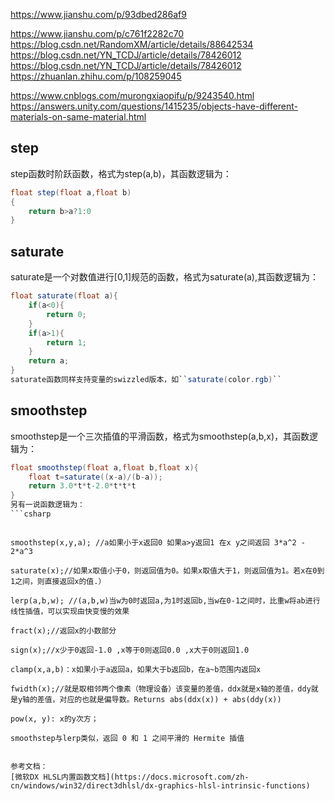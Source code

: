 https://www.jianshu.com/p/93dbed286af9

https://www.jianshu.com/p/c761f2282c70
https://blog.csdn.net/RandomXM/article/details/88642534
https://blog.csdn.net/YN_TCDJ/article/details/78426012
https://blog.csdn.net/YN_TCDJ/article/details/78426012
https://zhuanlan.zhihu.com/p/108259045

https://www.cnblogs.com/murongxiaopifu/p/9243540.html
https://answers.unity.com/questions/1415235/objects-have-different-materials-on-same-material.html

## step
step函数时阶跃函数，格式为step(a,b)，其函数逻辑为：
```csharp
float step(float a,float b)
{
    return b>a?1:0
}
```
## saturate
saturate是一个对数值进行[0,1]规范的函数，格式为saturate(a),其函数逻辑为：
```csharp
float saturate(float a){
    if(a<0){
        return 0;
    }
    if(a>1){
        return 1;
    }
    return a;
}
saturate函数同样支持变量的swizzled版本，如``saturate(color.rgb)``
```

## smoothstep
smoothstep是一个三次插值的平滑函数，格式为smoothstep(a,b,x)，其函数逻辑为：
```csharp
float smoothstep(float a,float b,float x){
    float t=saturate((x-a)/(b-a));
    return 3.0*t*t-2.0*t*t*t
}
另有一说函数逻辑为：
```csharp

```
```

smoothstep(x,y,a); //a如果小于x返回0 如果a>y返回1 在x y之间返回 3*a^2 - 2*a^3

saturate(x);//如果x取值小于0，则返回值为0。如果x取值大于1，则返回值为1。若x在0到1之间，则直接返回x的值.）

lerp(a,b,w); //(a,b,w)当w为0时返回a,为1时返回b,当w在0-1之间时，比重w将ab进行线性插值，可以实现由快变慢的效果

fract(x);//返回x的小数部分

sign(x);//x少于0返回-1.0 ,x等于0则返回0.0 ,x大于0则返回1.0

clamp(x,a,b)：x如果小于a返回a，如果大于b返回b，在a~b范围内返回x

fwidth(x);//就是取相邻两个像素（物理设备）该变量的差值，ddx就是x轴的差值，ddy就是y轴的差值，对应的也就是偏导数。Returns abs(ddx(x)) + abs(ddy(x))

pow(x, y): x的y次方；

smoothstep与lerp类似，返回 0 和 1 之间平滑的 Hermite 插值


参考文档：
[微软DX HLSL内置函数文档](https://docs.microsoft.com/zh-cn/windows/win32/direct3dhlsl/dx-graphics-hlsl-intrinsic-functions)